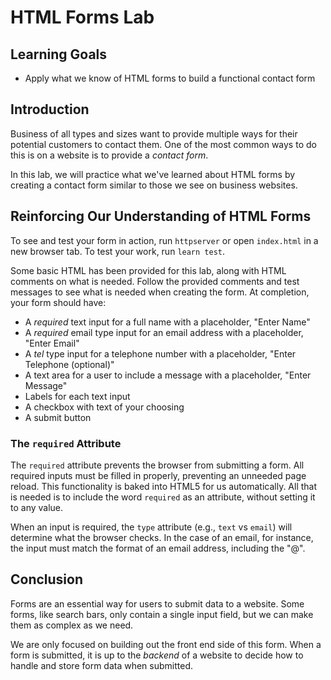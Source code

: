 # HTML Forms Lab

## Learning Goals

- Apply what we know of HTML forms to build a functional contact form

## Introduction

Business of all types and sizes want to provide multiple ways for their
potential customers to contact them. One of the most common ways to do this is
on a website is to provide a _contact form_.

In this lab, we will practice what we've learned about HTML forms by creating a
contact form similar to those we see on business websites.

## Reinforcing Our Understanding of HTML Forms

To see and test your form in action, run `httpserver` or open `index.html` in a
new browser tab. To test your work, run `learn test`.

Some basic HTML has been provided for this lab, along with HTML comments on what
is needed.  Follow the provided comments and test messages to see what is needed
when creating the form.  At completion, your form should have:

- A _required_ text input for a full name with a placeholder, "Enter Name"
- A _required_ email type input for an email address with a placeholder, "Enter Email"
- A _tel_ type input for a telephone number with a placeholder, "Enter Telephone
  (optional)"
- A text area for a user to include a message with a placeholder, "Enter Message"
- Labels for each text input
- A checkbox with text of your choosing
- A submit button

### The `required` Attribute

The `required` attribute prevents the browser from submitting a form.  All
required inputs must be filled in properly, preventing an unneeded page reload.
This functionality is baked into HTML5 for us automatically. All that is
needed is to include the word `required` as an attribute, without setting it to
any value.

When an input is required, the `type` attribute (e.g., `text` vs `email`) will
determine what the browser checks. In the case of an email, for instance, the
input must match the format of an email address, including the "@".

## Conclusion

Forms are an essential way for users to submit data to a website. Some forms,
like search bars, only contain a single input field, but we can make them as
complex as we need.

We are only focused on building out the front end side of this form.  When a
form is submitted, it is up to the _backend_ of a website to decide how to
handle and store form data when submitted.
